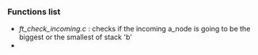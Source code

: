 ### Functions list

+ *ft_check_incoming.c* : checks if the incoming a_node is going to be the biggest or the smallest of stack 'b'
+ 
